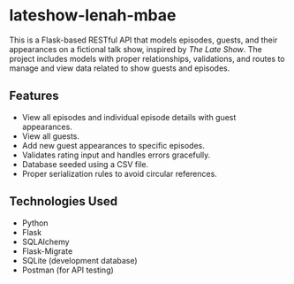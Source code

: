 # lateshow-lenah-mbae

This is a Flask-based RESTful API that models episodes, guests, and their appearances on a fictional talk show, inspired by *The Late Show*. The project includes models with proper relationships, validations, and routes to manage and view data related to show guests and episodes.

## Features

- View all episodes and individual episode details with guest appearances.
- View all guests.
- Add new guest appearances to specific episodes.
- Validates rating input and handles errors gracefully.
- Database seeded using a CSV file.
- Proper serialization rules to avoid circular references.

## Technologies Used

- Python 
- Flask
- SQLAlchemy
- Flask-Migrate
- SQLite (development database)
- Postman (for API testing)